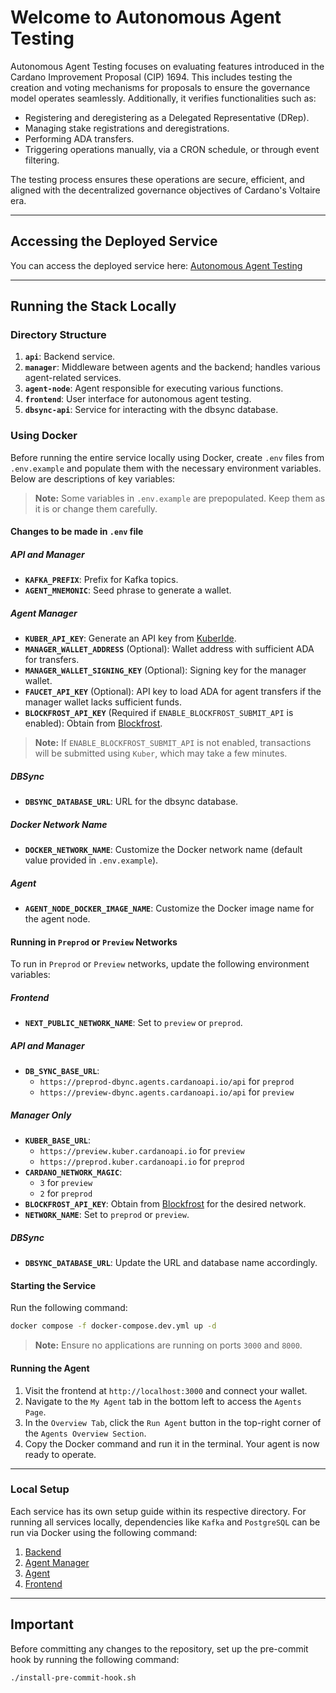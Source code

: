 # Welcome to Autonomous Agent Testing

Autonomous Agent Testing focuses on evaluating features introduced in the Cardano Improvement Proposal (CIP) 1694. This includes testing the creation and voting mechanisms for proposals to ensure the governance model operates seamlessly. Additionally, it verifies functionalities such as:

- Registering and deregistering as a Delegated Representative (DRep).
- Managing stake registrations and deregistrations.
- Performing ADA transfers.
- Triggering operations manually, via a CRON schedule, or through event filtering.

The testing process ensures these operations are secure, efficient, and aligned with the decentralized governance objectives of Cardano's Voltaire era.

---

## Accessing the Deployed Service

You can access the deployed service here: [Autonomous Agent Testing](https://agents.cardanoapi.io/)

---

## Running the Stack Locally

### Directory Structure

1. **`api`**: Backend service.
2. **`manager`**: Middleware between agents and the backend; handles various agent-related services.
3. **`agent-node`**: Agent responsible for executing various functions.
4. **`frontend`**: User interface for autonomous agent testing.
5. **`dbsync-api`**: Service for interacting with the dbsync database.

### Using Docker

Before running the entire service locally using Docker, create `.env` files from `.env.example` and populate them with the necessary environment variables. Below are descriptions of key variables:
> **Note:** Some variables in `.env.example` are prepopulated. Keep them as it is or change them carefully.

#### Changes to be made in `.env` file

##### API and Manager

- **`KAFKA_PREFIX`**: Prefix for Kafka topics.
- **`AGENT_MNEMONIC`**: Seed phrase to generate a wallet.

##### Agent Manager

- **`KUBER_API_KEY`**: Generate an API key from [KuberIde](https://kuberide.com/kuber/settings/api-keys).
- **`MANAGER_WALLET_ADDRESS`** (Optional): Wallet address with sufficient ADA for transfers.
- **`MANAGER_WALLET_SIGNING_KEY`** (Optional): Signing key for the manager wallet.
- **`FAUCET_API_KEY`** (Optional): API key to load ADA for agent transfers if the manager wallet lacks sufficient funds.
- **`BLOCKFROST_API_KEY`** (Required if `ENABLE_BLOCKFROST_SUBMIT_API` is enabled): Obtain from [Blockfrost](https://blockfrost.io/).

> **Note:** If `ENABLE_BLOCKFROST_SUBMIT_API` is not enabled, transactions will be submitted using `Kuber`, which may take a few minutes.

##### DBSync

- **`DBSYNC_DATABASE_URL`**: URL for the dbsync database.

##### Docker Network Name

- **`DOCKER_NETWORK_NAME`**: Customize the Docker network name (default value provided in `.env.example`).

##### Agent

- **`AGENT_NODE_DOCKER_IMAGE_NAME`**: Customize the Docker image name for the agent node.

#### Running in `Preprod` or `Preview` Networks

To run in `Preprod` or `Preview` networks, update the following environment variables:

##### Frontend

- **`NEXT_PUBLIC_NETWORK_NAME`**: Set to `preview` or `preprod`.

##### API and Manager

- **`DB_SYNC_BASE_URL`**:
  - `https://preprod-dbync.agents.cardanoapi.io/api` for `preprod`
  - `https://preview-dbync.agents.cardanoapi.io/api` for `preview`

##### Manager Only

- **`KUBER_BASE_URL`**:
  - `https://preview.kuber.cardanoapi.io` for `preview`
  - `https://preprod.kuber.cardanoapi.io` for `preprod`
- **`CARDANO_NETWORK_MAGIC`**:
  - `3` for `preview`
  - `2` for `preprod`
- **`BLOCKFROST_API_KEY`**: Obtain from [Blockfrost](https://blockfrost.io/) for the desired network.
- **`NETWORK_NAME`**: Set to `preprod` or `preview`.

##### DBSync

- **`DBSYNC_DATABASE_URL`**: Update the URL and database name accordingly.

#### Starting the Service

Run the following command:

```bash
docker compose -f docker-compose.dev.yml up -d
```

> **Note:** Ensure no applications are running on ports `3000` and `8000`. 

#### Running the Agent

1. Visit the frontend at `http://localhost:3000` and connect your wallet.
2. Navigate to the `My Agent` tab in the bottom left to access the `Agents Page`.
3. In the `Overview Tab`, click the `Run Agent` button in the top-right corner of the `Agents Overview Section`.
4. Copy the Docker command and run it in the terminal. Your agent is now ready to operate.

---

### Local Setup

Each service has its own setup guide within its respective directory. For running all services locally, dependencies like `Kafka` and `PostgreSQL` can be run via Docker using the following command:

1. [Backend](api/README.md)
2. [Agent Manager](agent-manager/README.md)
3. [Agent](agent-node/README.md)
4. [Frontend](frontend/README.md)

---

## Important

Before committing any changes to the repository, set up the pre-commit hook by running the following command:

```bash
./install-pre-commit-hook.sh
```

